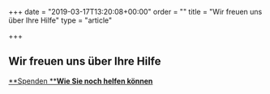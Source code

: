 +++
date = "2019-03-17T13:20:08+00:00"
order = ""
title = "Wir freuen uns über Ihre Hilfe"
type = "article"

+++
## **Wir freuen uns über Ihre Hilfe**

[**Spenden   **]()[**Wie Sie noch helfen können**]()